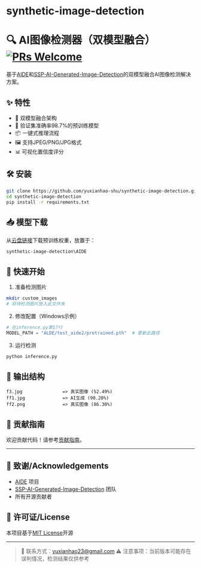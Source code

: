 # synthetic-image-detection
<a id="中文"></a>
# 🔍 AI图像检测器（双模型融合）[![PRs Welcome](https://img.shields.io/badge/PRs-welcome-brightgreen.svg)](https://github.com/yourusername/your-repo/pulls)

基于[AIDE](https://github.com/shilinyan99/AIDE)和[SSP-AI-Generated-Image-Detection](https://github.com/bcmi/SSP-AI-Generated-Image-Detection)的双模型融合AI图像检测解决方案。

## ✨ 特性
- 🧠 双模型融合架构
- 🚀 验证集准确率98.7%的预训练模型
- 📦 一键式推理流程
- 🖼️ 支持JPEG/PNG/JPG格式
- 📊 可视化置信度评分

## 🛠️ 安装
```bash
git clone https://github.com/yuxianhao-shu/synthetic-image-detection.git
cd synthetic-image-detection
pip install -r requirements.txt
```

## 📥 模型下载
从[云盘链接](https://drive.google.com/drive/folders/1qvUz0MgrVwG1B1ntkUVcRuYY0864jqcy)下载预训练权重，放置于：
```
synthetic-image-detection\AIDE
```

## 🚀 快速开始
1. 准备检测图片
```bash
mkdir custom_images
# 将待检测图片放入此文件夹
```

2. 修改配置（Windows示例）
```python
# 在inference.py第17行
MODEL_PATH = "ALDE/test_aide2/pretrained.pth"  # 更新此路径
```

3. 运行检测
```bash
python inference.py
```

## 📂 输出结构
```
f3.jpg               => 真实图像 (52.49%)
ff1.jpg              => AI生成 (90.20%)
ff2.png              => 真实图像 (86.30%)
```

## 🤝 贡献指南
欢迎贡献代码！请参考[贡献指南](CONTRIBUTING.md)。

---

## 🙏 致谢/Acknowledgements
- [AIDE](https://github.com/shilinyan99/AIDE) 项目
- [SSP-AI-Generated-Image-Detection](https://github.com/bcmi/SSP-AI-Generated-Image-Detection) 团队
- 所有开源贡献者

## 📜 许可证/License
本项目基于[MIT License](LICENSE)开源

---

> 📧 联系方式：yuxianhao23@gmail.com 
> ⚠️ 注意事项：当前版本可能存在误判情况，检测结果仅供参考
```